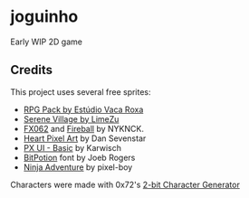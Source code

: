 # joguinho
Early WIP 2D game


## Credits

This project uses several free sprites:

  * [RPG Pack by Estúdio Vaca Roxa](https://bakudas.itch.io/generic-rpg-pack)
  * [Serene Village by LimeZu](https://limezu.itch.io/serenevillagerevamped)
  * [FX062](https://kvsr.itch.io/fx062) and [Fireball](https://kvsr.itch.io/fireball-animation) by NYKNCK.
  * [Heart Pixel Art](https://opengameart.org/content/heart-pixel-art) by Dan Sevenstar
  * [PX UI - Basic](https://karwisch.itch.io/pxui-basic) by Karwisch
  * [BitPotion](https:/https://joebrogers.itch.io/bitpotion) font by Joeb Rogers
  * [Ninja Adventure](https://pixel-boy.itch.io/ninja-adventure-asset-pack) by pixel-boy 

Characters were made with 0x72's [2-bit Character Generator](https://0x72.itch.io/2bitcharactergenerator)
